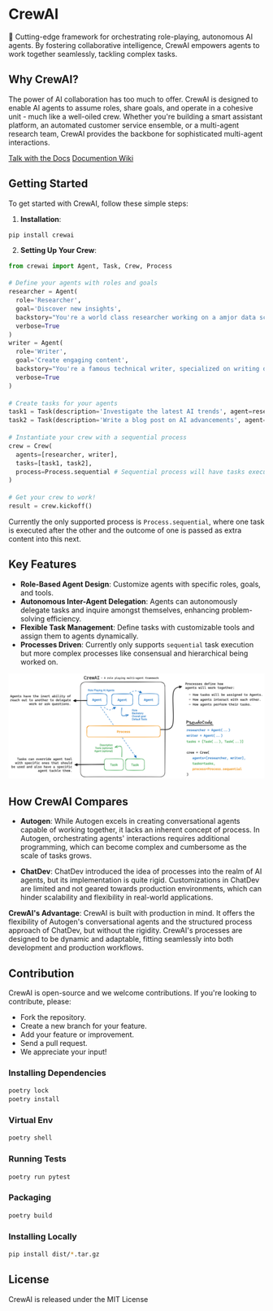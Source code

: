 # CrewAI

🤖 Cutting-edge framework for orchestrating role-playing, autonomous AI agents. By fostering collaborative intelligence, CrewAI empowers agents to work together seamlessly, tackling complex tasks.

## Why CrewAI?

The power of AI collaboration has too much to offer.
CrewAI is designed to enable AI agents to assume roles, share goals, and operate in a cohesive unit - much like a well-oiled crew. Whether you're building a smart assistant platform, an automated customer service ensemble, or a multi-agent research team, CrewAI provides the backbone for sophisticated multi-agent interactions.

[Talk with the Docs](https://chat.openai.com/g/g-qqTuUWsBY-crewai-assistant)
[Documention Wiki](https://github.com/joaomdmoura/CrewAI/wiki)

## Getting Started

To get started with CrewAI, follow these simple steps:

1. **Installation**:

```shell
pip install crewai
```

2. **Setting Up Your Crew**:

```python
from crewai import Agent, Task, Crew, Process

# Define your agents with roles and goals
researcher = Agent(
  role='Researcher',
  goal='Discover new insights',
  backstory="You're a world class researcher working on a amjor data science company",
  verbose=True
)
writer = Agent(
  role='Writer',
  goal='Create engaging content',
  backstory="You're a famous technical writer, specialized on writing data related content"
  verbose=True
)

# Create tasks for your agents
task1 = Task(description='Investigate the latest AI trends', agent=researcher)
task2 = Task(description='Write a blog post on AI advancements', agent=writer)

# Instantiate your crew with a sequential process
crew = Crew(
  agents=[researcher, writer],
  tasks=[task1, task2],
  process=Process.sequential # Sequential process will have tasks executed one after the other and the outcome of the previous one is passed as extra content into this next.
)

# Get your crew to work!
result = crew.kickoff()
```

Currently the only supported process is `Process.sequential`, where one task is executed after the other and the outcome of one is passed as extra content into this next.

## Key Features

- **Role-Based Agent Design**: Customize agents with specific roles, goals, and tools.
- **Autonomous Inter-Agent Delegation**: Agents can autonomously delegate tasks and inquire amongst themselves, enhancing problem-solving efficiency.
- **Flexible Task Management**: Define tasks with customizable tools and assign them to agents dynamically.
- **Processes Driven**: Currently only supports `sequential` task execution but more complex processes like consensual and hierarchical being worked on.

![CrewAI Mind Map](/crewAI-mindmap.png "CrewAI Mind Map")


## How CrewAI Compares

- **Autogen**: While Autogen excels in creating conversational agents capable of working together, it lacks an inherent concept of process. In Autogen, orchestrating agents' interactions requires additional programming, which can become complex and cumbersome as the scale of tasks grows.

- **ChatDev**: ChatDev introduced the idea of processes into the realm of AI agents, but its implementation is quite rigid. Customizations in ChatDev are limited and not geared towards production environments, which can hinder scalability and flexibility in real-world applications.

**CrewAI's Advantage**: CrewAI is built with production in mind. It offers the flexibility of Autogen's conversational agents and the structured process approach of ChatDev, but without the rigidity. CrewAI's processes are designed to be dynamic and adaptable, fitting seamlessly into both development and production workflows.

## Contribution

CrewAI is open-source and we welcome contributions. If you're looking to contribute, please:

- Fork the repository.
- Create a new branch for your feature.
- Add your feature or improvement.
- Send a pull request.
- We appreciate your input!

### Installing Dependencies
```bash
poetry lock
poetry install
```

### Virtual Env
```bash
poetry shell
```

### Running Tests
```bash
poetry run pytest
```

### Packaging
```bash
poetry build
```

### Installing Locally
```bash
pip install dist/*.tar.gz
```

## License
CrewAI is released under the MIT License


